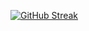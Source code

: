 [![GitHub Streak](https://github-readme-streak-stats.herokuapp.com?user=SimonKruse0&hide_border=true&border_radius=20)](https://git.io/streak-stats)

